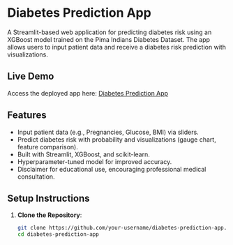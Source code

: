


# Diabetes Prediction App

A Streamlit-based web application for predicting diabetes risk using an XGBoost model trained on the Pima Indians Diabetes Dataset. The app allows users to input patient data and receive a diabetes risk prediction with visualizations.

## Live Demo
Access the deployed app here: [Diabetes Prediction App](https://sefwlt5oz4ds9hktukq5fa.streamlit.app/)

## Features
- Input patient data (e.g., Pregnancies, Glucose, BMI) via sliders.
- Predict diabetes risk with probability and visualizations (gauge chart, feature comparison).
- Built with Streamlit, XGBoost, and scikit-learn.
- Hyperparameter-tuned model for improved accuracy.
- Disclaimer for educational use, encouraging professional medical consultation.

## Setup Instructions
1. **Clone the Repository**:
   ```bash
   git clone https://github.com/your-username/diabetes-prediction-app.git
   cd diabetes-prediction-app
